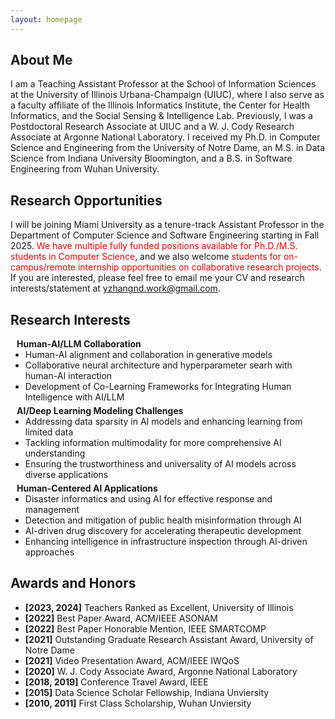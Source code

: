 ```yaml
---
layout: homepage
---
```


## About Me


I am a Teaching Assistant Professor at the School of Information Sciences at the University of Illinois Urbana-Champaign (UIUC), where I also serve as a faculty affiliate of the Illinois Informatics Institute, the Center for Health Informatics, and the Social Sensing & Intelligence Lab. Previously, I was a Postdoctoral Research Associate at UIUC and a W. J. Cody Research Associate at Argonne National Laboratory. I received my Ph.D. in Computer Science and Engineering from the University of Notre Dame, an M.S. in Data Science from Indiana University Bloomington, and a B.S. in Software Engineering from Wuhan University.


## Research Opportunities


  I will be joining Miami University as a tenure-track Assistant Professor in the Department of Computer Science and Software Engineering starting in Fall 2025.
  <span style="color: red;">We have multiple fully funded positions available for Ph.D./M.S. students in Computer Science</span>,
     and we also welcome <span style="color: red;">students for on-campus/remote internship opportunities on collaborative research projects</span>. 
  If you are interested, please feel free to email me your CV and research interests/statement at <a href="mailto:yzhangnd.work@gmail.com">yzhangnd.work@gmail.com</a>.




## Research Interests
<h4 style="margin:0 10px 0;">Human-AI/LLM Collaboration</h4>

<ul style="margin:0 0 5px;">
  <li><autocolor>Human-AI alignment and collaboration in generative models</autocolor></li>
  <li><autocolor>Collaborative neural architecture and hyperparameter searh with human-AI interaction</autocolor></li>
  <li><autocolor>Development of Co-Learning Frameworks for Integrating Human Intelligence with AI/LLM</autocolor></li>
</ul>

<h4 style="margin:0 10px 0;">AI/Deep Learning Modeling Challenges</h4>

<ul style="margin:0 0 5px;">
  <li><autocolor>Addressing data sparsity in AI models and enhancing learning from limited data</autocolor></li>
  <li><autocolor>Tackling information multimodality for more comprehensive AI understanding</autocolor></li>
    <li><autocolor>Ensuring the trustworthiness and universality of AI models across diverse applications</autocolor></li>
</ul>

<h4 style="margin:0 10px 0;">Human-Centered AI Applications</h4>

<ul style="margin:0 0 20px;">
  <li><autocolor>Disaster informatics and using AI for effective response and management</autocolor></li>
  <li><autocolor>Detection and mitigation of public health misinformation through AI</autocolor></li>
    <li><autocolor>AI-driven drug discovery for accelerating therapeutic development</autocolor></li>
        <li><autocolor>Enhancing intelligence in infrastructure inspection through AI-driven approaches</autocolor></li>
</ul>


## Awards and Honors

- **[2023, 2024]** Teachers Ranked as Excellent, University of Illinois
- **[2022]** Best Paper Award, ACM/IEEE ASONAM
- **[2022]** Best Paper Honorable Mention, IEEE SMARTCOMP
- **[2021]** Outstanding Graduate Research Assistant Award, University of Notre Dame 
- **[2021]** Video Presentation Award, ACM/IEEE IWQoS
- **[2020]** W. J. Cody Associate Award, Argonne National Laboratory
- **[2018, 2019]** Conference Travel Award, IEEE
- **[2015]** Data Science Scholar Fellowship, Indiana Unviersity
- **[2010, 2011]** First Class Scholarship, Wuhan Unviersity
